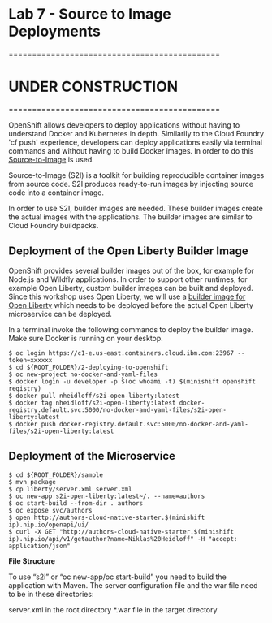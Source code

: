 # Lab 7 - Source to Image Deployments

=============================================

# UNDER CONSTRUCTION

=============================================


OpenShift allows developers to deploy applications without having to understand Docker and Kubernetes in depth. Similarily to the Cloud Foundry 'cf push' experience, developers can deploy applications easily via terminal commands and without having to build Docker images. In order to do this [Source-to-Image](https://github.com/openshift/source-to-image) is used.

Source-to-Image (S2I) is a toolkit for building reproducible container images from source code. S2I produces ready-to-run images by injecting source code into a container image.

In order to use S2I, builder images are needed. These builder images create the actual images with the applications. The builder images are similar to Cloud Foundry buildpacks.

## Deployment of the Open Liberty Builder Image

OpenShift provides several builder images out of the box, for example for Node.js and Wildfly applications. In order to support other runtimes, for example Open Liberty, custom builder images can be built and deployed. Since this workshop uses Open Liberty, we will use a [builder image for Open Liberty](https://github.com/nheidloff/s2i-open-liberty) which needs to be deployed before the actual Open Liberty microservice can be deployed.

In a terminal invoke the following commands to deploy the builder image. Make sure Docker is running on your desktop.

```
$ oc login https://c1-e.us-east.containers.cloud.ibm.com:23967 --token=xxxxxx
$ cd ${ROOT_FOLDER}/2-deploying-to-openshift
$ oc new-project no-docker-and-yaml-files
$ docker login -u developer -p $(oc whoami -t) $(minishift openshift registry)
$ docker pull nheidloff/s2i-open-liberty:latest 
$ docker tag nheidloff/s2i-open-liberty:latest docker-registry.default.svc:5000/no-docker-and-yaml-files/s2i-open-liberty:latest
$ docker push docker-registry.default.svc:5000/no-docker-and-yaml-files/s2i-open-liberty:latest
```

## Deployment of the Microservice

```
$ cd ${ROOT_FOLDER}/sample
$ mvn package
$ cp liberty/server.xml server.xml
$ oc new-app s2i-open-liberty:latest~/. --name=authors
$ oc start-build --from-dir . authors 
$ oc expose svc/authors
$ open http://authors-cloud-native-starter.$(minishift ip).nip.io/openapi/ui/
$ curl -X GET "http://authors-cloud-native-starter.$(minishift ip).nip.io/api/v1/getauthor?name=Niklas%20Heidloff" -H "accept: application/json"
```

**File Structure**

To use “s2i” or “oc new-app/oc start-build” you need to build the application with Maven. The server configuration file and the war file need to be in these directories:

server.xml in the root directory
*.war file in the target directory

